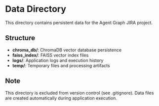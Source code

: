 # Data Directory

This directory contains persistent data for the Agent Graph JIRA project.

## Structure

- **chroma_db/**: ChromaDB vector database persistence
- **faiss_index/**: FAISS vector index files
- **logs/**: Application logs and execution history
- **temp/**: Temporary files and processing artifacts

## Note

This directory is excluded from version control (see .gitignore). Data files are created automatically during application execution.
